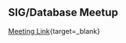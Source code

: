## SIG/Database Meetup
[Meeting Link](https://calendar.google.com/calendar/u/0/embed?src=c_2e1oqh6t0i6sqhja5nu9lq8lgo@group.calendar.google.com){target=_blank}
